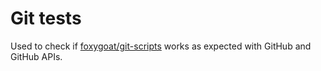 # Git tests

Used to check if
[foxygoat/git-scripts](https://github.com/foxygoat/git-scripts) works as
expected with GitHub and GitHub APIs.
